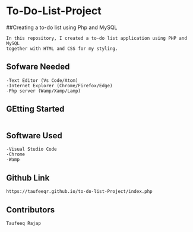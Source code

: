 # To-Do-List-Project


##Creating a to-do list using Php and MySQL

```
In this repository, I created a to-do list application using PHP and MySQL
together with HTML and CSS for my styling.
```

## Sofware Needed

```
-Text Editor (Vs Code/Atom)
-Internet Explorer (Chrome/Firefox/Edge)
-Php server (Wamp/Xamp/Lamp)
```

## GEtting Started 
```
```

## Software Used
```
-Visual Studio Code
-Chrome
-Wamp
```

## Github Link
```
https://taufeeqr.github.io/to-do-list-Project/index.php
```

## Contributors
```
Taufeeq Rajap
```